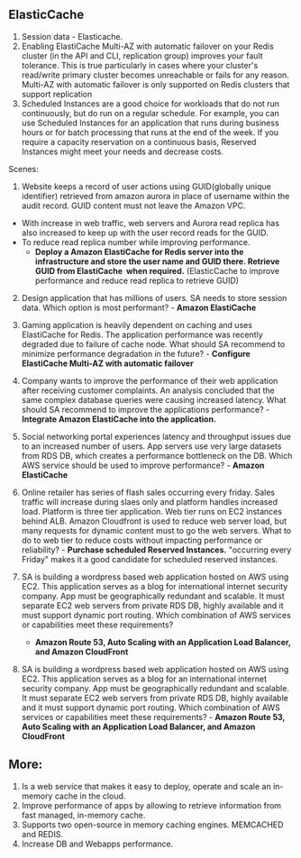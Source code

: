## ElasticCache

1. Session data - Elasticache.
2. Enabling ElastiCache Multi-AZ with automatic failover on your Redis cluster (in the API and CLI, replication group) improves your fault tolerance. This is true particularly in cases where your cluster's read/write primary cluster becomes unreachable or fails for any reason. Multi-AZ with automatic failover is only supported on Redis clusters that support replication
3. Scheduled Instances are a good choice for workloads that do not run continuously, but do run on a regular schedule. For example, you can use Scheduled Instances for an application that runs during business hours or for batch processing that runs at the end of the week.
If you require a capacity reservation on a continuous basis, Reserved Instances might meet your needs and decrease costs.

Scenes:

1. Website keeps a record of user actions using GUID(globally unique identifier) retrieved from amazon aurora in place of username within the audit record. GUID content must not leave the Amazon VPC.
 - With increase in web traffic, web servers and Aurora read replica has also increased to keep up with the user record reads for the GUID.
 - To reduce read replica number while improving performance.
    - **Deploy a Amazon ElastiCache for Redis server into the infrastructure and store the user name and GUID there. Retrieve GUID from ElastiCache  when required.**
        (ElasticCache to improve performance and reduce read replica to retrieve GUID)

2. Design application that has millions of users. SA needs to store session data. Which option is most performant?
       - **Amazon ElastiCache**
       
3. Gaming application is heavily dependent on caching and uses ElastiCache for Redis. The application performance was recently degraded due to failure of cache node. What should SA recommend to minimize performance degradation in the future?
       - **Configure ElastiCache Multi-AZ with automatic failover**

4. Company wants to improve the performance of their web application after receiving customer complaints. An analysis concluded that the same complex database queries were causing increased latency. What should SA recommend to improve the applications performance?
       - **Integrate Amazon ElastiCache into the application.**

5. Social networking portal experiences latency and throughput issues due to an increased number of users. App servers use very large datasets from RDS DB, which creates a performance bottleneck on the DB. Which AWS service should be used to improve performance?
       - **Amazon ElastiCache**

6. Online retailer has series of flash sales occurring every friday. Sales traffic will increase during slaes only and platform handles increased load. Platform is three tier application. Web tier runs on EC2 instances behind ALB. Amazon Cloudfront is used to reduce web server load, but many requests for dynamic content must to go the web servers. What to do to web tier to reduce costs without impacting performance or reliability?
       - **Purchase scheduled Reserved Instances.**
"occurring every Friday" makes it a good candidate for scheduled reserved instances.

7. SA is building a wordpress based web application hosted on AWS using EC2. This application serves as a blog for international internet security company. App must be geographically redundant and scalable. It must separate EC2 web servers from private RDS DB, highly available and it must support dynamic port routing. Which combination of AWS services or capabilities meet these requirements?
    - **Amazon Route 53, Auto Scaling with an Application Load Balancer, and Amazon CloudFront**

8. SA is building a wordpress based web application hosted on AWS using EC2. This application serves as a blog for an international internet security company. App must be geographically redundant and scalable. It must separate EC2 web servers from private RDS DB, highly available and it must support dynamic port routing. Which combination of AWS services or capabilities meet these requirements?
       - **Amazon Route 53, Auto Scaling with an Application Load Balancer, and Amazon CloudFront**

## More:

1. Is a web service that makes it easy to deploy, operate and scale an in-memory cache in the cloud.
2. Improve performance of apps by allowing to retrieve information from fast managed, in-memory cache.
3. Supports two open-source in memory caching engines. MEMCACHED and REDIS.
4. Increase DB and Webapps performance.

